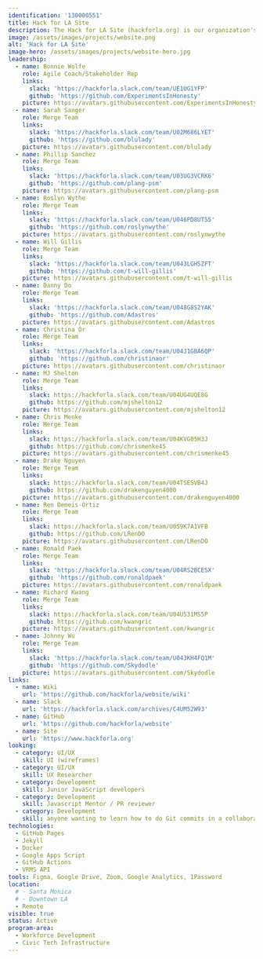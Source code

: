 ```yaml
---
identification: '130000551'
title: Hack for LA Site
description: The Hack for LA Site (hackforla.org) is our organization's way of communicating with volunteers, stakeholders, and donors. This project is a good place to start for new volunteers looking to polish their git protocol skills (branches, separation of concerns, etc.). We currently have two development paths&#58; growth (building out new pages and guides) and optimization (taking inventory of our code and design systems) to ensure we are consistently delivering value to our users while being scalable in our approach to building the site.
image: /assets/images/projects/website.png
alt: 'Hack for LA Site'
image-hero: /assets/images/projects/website-hero.jpg
leadership:
  - name: Bonnie Wolfe
    role: Agile Coach/Stakeholder Rep
    links:
      slack: 'https://hackforla.slack.com/team/UE1UG1YFP'
      github: 'https://github.com/ExperimentsInHonesty'
    picture: https://avatars.githubusercontent.com/ExperimentsInHonesty
  - name: Sarah Sanger
    role: Merge Team
    links:
      slack: 'https://hackforla.slack.com/team/U02M686LYET'
      github: 'https://github.com/blulady'
    picture: https://avatars.githubusercontent.com/blulady
  - name: Phillip Sanchez
    role: Merge Team
    links:
      slack: 'https://hackforla.slack.com/team/U03UG3VCRK6'
      github: 'https://github.com/plang-psm'
    picture: https://avatars.githubusercontent.com/plang-psm
  - name: Roslyn Wythe
    role: Merge Team
    links:
      slack: 'https://hackforla.slack.com/team/U046PD8UT55'
      github: 'https://github.com/roslynwythe'
    picture: https://avatars.githubusercontent.com/roslynwythe
  - name: Will Gillis
    role: Merge Team
    links:
      slack: 'https://hackforla.slack.com/team/U043LGHSZFT'
      github: 'https://github.com/t-will-gillis'
    picture: https://avatars.githubusercontent.com/t-will-gillis
  - name: Danny Do
    role: Merge Team
    links:
      slack: 'https://hackforla.slack.com/team/U048G8S2YAK'
      github: 'https://github.com/Adastros'
    picture: https://avatars.githubusercontent.com/Adastros
  - name: Christina Or
    role: Merge Team
    links:
      slack: 'https://hackforla.slack.com/team/U04J1GBA6QP'
      github: 'https://github.com/christinaor'
    picture: https://avatars.githubusercontent.com/christinaor
  - name: MJ Shelton
    role: Merge Team
    links:
      slack: https://hackforla.slack.com/team/U04UG4UQE8G
      github: https://github.com/mjshelton12
    picture: https://avatars.githubusercontent.com/mjshelton12
  - name: Chris Menke
    role: Merge Team
    links:
      slack: https://hackforla.slack.com/team/U04KVG05H3J
      github: https://github.com/chrismenke45
    picture: https://avatars.githubusercontent.com/chrismenke45
  - name: Drake Nguyen
    role: Merge Team
    links:
      slack: https://hackforla.slack.com/team/U04TSESVB4J
      github: https://github.com/drakenguyen4000
    picture: https://avatars.githubusercontent.com/drakenguyen4000
  - name: Ren Demeis-Ortiz
    role: Merge Team
    links:
      slack: https://hackforla.slack.com/team/U059K7A1VFB
      github: https://github.com/LRenDO
    picture: https://avatars.githubusercontent.com/LRenDO
  - name: Ronald Paek
    role: Merge Team
    links:
      slack: 'https://hackforla.slack.com/team/U04RS2BCESX'
      github: 'https://github.com/ronaldpaek'
    picture: https://avatars.githubusercontent.com/ronaldpaek
  - name: Richard Kwang
    role: Merge Team
    links:
      slack: https://hackforla.slack.com/team/U04U531MS5P
      github: https://github.com/kwangric
    picture: https://avatars.githubusercontent.com/kwangric
  - name: Johnny Wu
    role: Merge Team
    links:
      slack: 'https://hackforla.slack.com/team/U043KH4FQ1M'
      github: 'https://github.com/Skydodle'
    picture: https://avatars.githubusercontent.com/Skydodle
links:
  - name: Wiki
    url: 'https://github.com/hackforla/website/wiki'
  - name: Slack
    url: 'https://hackforla.slack.com/archives/C4UM52W93'
  - name: GitHub
    url: 'https://github.com/hackforla/website'
  - name: Site
    url: 'https://www.hackforla.org'
looking:
  - category: UI/UX
    skill: UI (wireframes)
  - category: UI/UX
    skill: UX Researcher
  - category: Development
    skill: Junior JavaScript developers
  - category: Development
    skill: Javascript Mentor / PR reviewer
  - category: Development
    skill: anyone wanting to learn how to do Git commits in a collaborative work environment
technologies:
  - GitHub Pages
  - Jekyll
  - Docker
  - Google Apps Script
  - GitHub Actions
  - VRMS API
tools: Figma, Google Drive, Zoom, Google Analytics, 1Password
location:
  # - Santa Monica
  # - Downtown LA
  - Remote
visible: true
status: Active
program-area:
  - Workforce Development
  - Civic Tech Infrastructure
---
```

